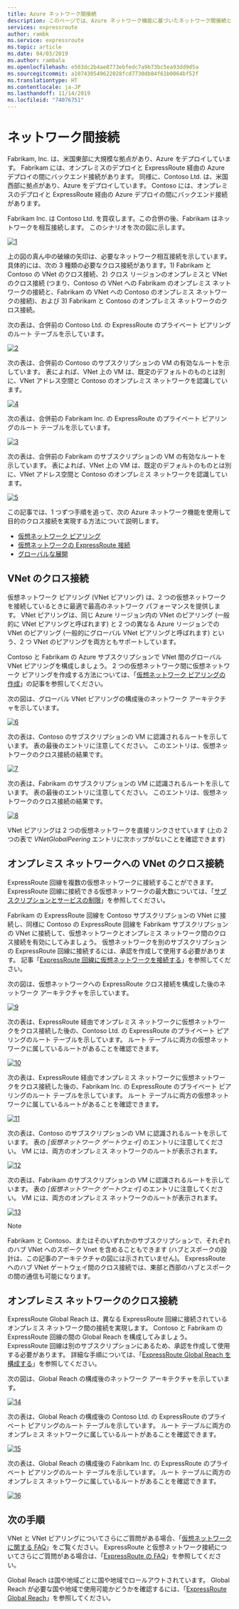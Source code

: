 ```yaml
---
title: Azure ネットワーク間接続
description: このページでは、Azure ネットワーク機能に基づいたネットワーク間接続とソリューションのアプリケーション シナリオについて説明します。
services: expressroute
author: rambk
ms.service: expressroute
ms.topic: article
ms.date: 04/03/2019
ms.author: rambala
ms.openlocfilehash: e503dc2b4ae8773ebfedc7a9b73bc5ea93dd9d5a
ms.sourcegitcommit: a107430549622028fcd7730db84f61b0064bf52f
ms.translationtype: HT
ms.contentlocale: ja-JP
ms.lasthandoff: 11/14/2019
ms.locfileid: "74076751"
---
```

# <a name="cross-network-connectivity"></a>ネットワーク間接続

Fabrikam, Inc. は、米国東部に大規模な拠点があり、Azure をデプロイしています。 Fabrikam には、オンプレミスのデプロイと ExpressRoute 経由の Azure デプロイの間にバックエンド接続があります。 同様に、Contoso Ltd. は、米国西部に拠点があり、Azure をデプロイしています。 Contoso には、オンプレミスのデプロイと ExpressRoute 経由の Azure デプロイの間にバックエンド接続があります。  

Fabrikam Inc. は Contoso Ltd. を買収します。この合併の後、Fabrikam はネットワークを相互接続します。 このシナリオを次の図に示します。

 [![1]][1]

上の図の真ん中の破線の矢印は、必要なネットワーク相互接続を示しています。 具体的には、次の 3 種類の必要なクロス接続があります。1) Fabrikam と Contoso の VNet のクロス接続、2) クロス リージョンのオンプレミスと VNet のクロス接続 (つまり、Contoso の VNet への Fabrikam のオンプレミス ネットワークの接続と、Fabrikam の VNet への Contoso のオンプレミス ネットワークの接続)、および 3) Fabrikam と Contoso のオンプレミス ネットワークのクロス接続。 

次の表は、合併前の Contoso Ltd. の ExpressRoute のプライベート ピアリングのルート テーブルを示しています。

[![2]][2]

次の表は、合併前の Contoso のサブスクリプションの VM の有効なルートを示しています。 表によれば、VNet 上の VM は、既定のデフォルトのものとは別に、VNet アドレス空間と Contoso のオンプレミス ネットワークを認識しています。 

[![4]][4]

次の表は、合併前の Fabrikam Inc. の ExpressRoute のプライベート ピアリングのルート テーブルを示しています。

[![3]][3]

次の表は、合併前の Fabrikam のサブスクリプションの VM の有効なルートを示しています。 表によれば、VNet 上の VM は、既定のデフォルトのものとは別に、VNet アドレス空間と Contoso のオンプレミス ネットワークを認識しています。

[![5]][5]

この記事では、1 つずつ手順を追って、次の Azure ネットワーク機能を使用して目的のクロス接続を実現する方法について説明します。

* [仮想ネットワーク ピアリング][Virtual network peering] 
* [仮想ネットワークの ExpressRoute 接続][connection]
* [グローバルな展開][Global Reach] 

## <a name="cross-connecting-vnets"></a>VNet のクロス接続

仮想ネットワーク ピアリング (VNet ピアリング) は、2 つの仮想ネットワークを接続しているときに最適で最高のネットワーク パフォーマンスを提供します。 VNet ピアリングは、同じ Azure リージョン内の VNet のピアリング (一般的に VNet ピアリングと呼ばれます) と 2 つの異なる Azure リージョンでの VNet のピアリング (一般的にグローバル VNet ピアリングと呼ばれます) という、2 つ VNet のピアリングを両方ともサポートしています。 

Contoso と Fabrikam の Azure サブスクリプションで VNet 間のグローバル VNet ピアリングを構成しましょう。 2 つの仮想ネットワーク間に仮想ネットワーク ピアリングを作成する方法については、「[仮想ネットワーク ピアリングの作成][Configure VNet peering]」の記事を参照してください。

次の図は、グローバル VNet ピアリングの構成後のネットワーク アーキテクチャを示しています。

[![6]][6]

次の表は、Contoso のサブスクリプションの VM に認識されるルートを示しています。 表の最後のエントリに注意してください。 このエントリは、仮想ネットワークのクロス接続の結果です。

[![7]][7]

次の表は、Fabrikam のサブスクリプションの VM に認識されるルートを示しています。 表の最後のエントリに注意してください。 このエントリは、仮想ネットワークのクロス接続の結果です。

[![8]][8]

VNet ピアリングは 2 つの仮想ネットワークを直接リンクさせています (上の 2 つの表で *VNetGlobalPeering* エントリに次ホップがないことを確認できます)

## <a name="cross-connecting-vnets-to-the-on-premises-networks"></a>オンプレミス ネットワークへの VNet のクロス接続

ExpressRoute 回線を複数の仮想ネットワークに接続することができます。 ExpressRoute 回線に接続できる仮想ネットワークの最大数については、「[サブスクリプションとサービスの制限][Subscription limits]」を参照してください。 

Fabrikam の ExpressRoute 回線を Contoso サブスクリプションの VNet に接続し、同様に Contoso の ExpressRoute 回線を Fabrikam サブスクリプションの VNet に接続して、仮想ネットワークとオンプレミス ネットワーク間のクロス接続を有効にしてみましょう。 仮想ネットワークを別のサブスクリプションの ExpressRoute 回線に接続するには、承認を作成して使用する必要があります。  記事「[ExpressRoute 回線に仮想ネットワークを接続する][Connect-ER-VNet]」を参照してください。

次の図は、仮想ネットワークへの ExpressRoute クロス接続を構成した後のネットワーク アーキテクチャを示しています。

[![9]][9]

次の表は、ExpressRoute 経由でオンプレミス ネットワークに仮想ネットワークをクロス接続した後の、Contoso Ltd. の ExpressRoute のプライベート ピアリングのルート テーブルを示しています。 ルート テーブルに両方の仮想ネットワークに属しているルートがあることを確認できます。

[![10]][10]

次の表は、ExpressRoute 経由でオンプレミス ネットワークに仮想ネットワークをクロス接続した後の、Fabrikam Inc. の ExpressRoute のプライベート ピアリングのルート テーブルを示しています。 ルート テーブルに両方の仮想ネットワークに属しているルートがあることを確認できます。

[![11]][11]

次の表は、Contoso のサブスクリプションの VM に認識されるルートを示しています。 表の *[仮想ネットワーク ゲートウェイ]* のエントリに注意してください。 VM には、両方のオンプレミス ネットワークのルートが表示されます。

[![12]][12]

次の表は、Fabrikam のサブスクリプションの VM に認識されるルートを示しています。 表の *[仮想ネットワーク ゲートウェイ]* のエントリに注意してください。 VM には、両方のオンプレミス ネットワークのルートが表示されます。

[![13]][13]

>[!NOTE]
>Fabrikam と Contoso、またはそのいずれかのサブスクリプションで、それぞれのハブ VNet へのスポーク Vnet を含めることもできます (ハブとスポークの設計は、この記事のアーキテクチャの図には示されていません)。 ExpressRoute へのハブ VNet ゲートウェイ間のクロス接続では、東部と西部のハブとスポークの間の通信も可能になります。
>

## <a name="cross-connecting-on-premises-networks"></a>オンプレミス ネットワークのクロス接続

ExpressRoute Global Reach は、異なる ExpressRoute 回線に接続されているオンプレミス ネットワーク間の接続を実現します。 Contoso と Fabrikam の ExpressRoute 回線の間の Global Reach を構成してみましょう。 ExpressRoute 回線は別のサブスクリプションにあるため、承認を作成して使用する必要があります。 詳細な手順については、「[ExpressRoute Global Reach を構成する][Configure Global Reach]」を参照してください。

次の図は、Global Reach の構成後のネットワーク アーキテクチャを示しています。

[![14]][14]

次の表は、Global Reach の構成後の Contoso Ltd. の ExpressRoute のプライベート ピアリングのルート テーブルを示しています。 ルート テーブルに両方のオンプレミス ネットワークに属しているルートがあることを確認できます。 

[![15]][15]

次の表は、Global Reach の構成後の Fabrikam Inc. の ExpressRoute のプライベート ピアリングのルート テーブルを示しています。 ルート テーブルに両方のオンプレミス ネットワークに属しているルートがあることを確認できます。

[![16]][16]

## <a name="next-steps"></a>次の手順

VNet と VNet ピアリングについてさらにご質問がある場合、「[仮想ネットワークに関する FAQ][VNet-FAQ]」をご覧ください。 ExpressRoute と仮想ネットワーク接続についてさらにご質問がある場合は、「[ExpressRoute の FAQ][ER-FAQ]」を参照してください。

Global Reach は国や地域ごとに国や地域でロールアウトされています。 Global Reach が必要な国や地域で使用可能かどうかを確認するには、「[ExpressRoute Global Reach][Global Reach]」を参照してください。

<!--Image References-->
[1]: ./media/cross-network-connectivity/premergerscenario.png "アプリケーションのシナリオ"
[2]: ./media/cross-network-connectivity/contosoexr-rt-premerger.png "合併前の Contoso の ExpressRoute ルート テーブル"
[3]: ./media/cross-network-connectivity/fabrikamexr-rt-premerger.png "合併前の Fabrikam の ExpressRoute ルート テーブル"
[4]: ./media/cross-network-connectivity/contosovm-routes-premerger.png "合併前の Contoso の VM ルート"
[5]: ./media/cross-network-connectivity/fabrikamvm-routes-premerger.png "合併前の Fabrikam の VM ルート"
[6]: ./media/cross-network-connectivity/vnet-peering.png "VNet ピアリング後のアーキテクチャ"
[7]: ./media/cross-network-connectivity/contosovm-routes-peering.png "VNet ピアリング後の Contoso の VM ルート"
[8]: ./media/cross-network-connectivity/fabrikamvm-routes-peering.png "VNet ピアリング後の Fabrikam の VM ルート"
[9]: ./media/cross-network-connectivity/exr-x-connect.png "ExpressRoutes のクロス接続後のアーキテクチャ"
[10]: ./media/cross-network-connectivity/contosoexr-rt-xconnect.png "ExR と VNet のクロス接続後の Contoso の ExpressRoute ルート テーブル"
[11]: ./media/cross-network-connectivity/fabrikamexr-rt-xconnect.png "ExR と VNet のクロス接続後の Fabrikam の ExpressRoute ルート テーブル"
[12]: ./media/cross-network-connectivity/contosovm-routes-xconnect.png "ExR と VNet のクロス接続後の Contoso の VM ルート"
[13]: ./media/cross-network-connectivity/fabrikamvm-routes-xconnect.png "ExR と VNet のクロス接続後の Fabrikam の VM ルート"
[14]: ./media/cross-network-connectivity/globalreach.png "Global Reach の構成後のアーキテクチャ"
[15]: ./media/cross-network-connectivity/contosoexr-rt-gr.png "Global Reach 後の Contoso の ExpressRoute ルート テーブル"
[16]: ./media/cross-network-connectivity/fabrikamexr-rt-gr.png "Global Reach 後の Fabrikam の ExpressRoute ルート テーブル"

<!--Link References-->
[Virtual network peering]: https://docs.microsoft.com/azure/virtual-network/virtual-network-peering-overview
[connection]: https://docs.microsoft.com/azure/expressroute/expressroute-howto-linkvnet-portal-resource-manager
[Global Reach]: https://docs.microsoft.com/azure/expressroute/expressroute-global-reach
[Configure VNet peering]: https://docs.microsoft.com/azure/virtual-network/create-peering-different-subscriptions
[Configure Global Reach]: https://docs.microsoft.com/azure/expressroute/expressroute-howto-set-global-reach
[Subscription limits]: https://docs.microsoft.com/azure/azure-subscription-service-limits#networking-limits
[Connect-ER-VNet]: https://docs.microsoft.com/azure/expressroute/expressroute-howto-linkvnet-portal-resource-manager
[ER-FAQ]: https://docs.microsoft.com/azure/expressroute/expressroute-faqs
[VNet-FAQ]: https://docs.microsoft.com/azure/virtual-network/virtual-networks-faq